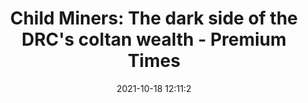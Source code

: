 ---
"title": "Child Miners: The dark side of the DRC's coltan wealth - Premium Times"
"date": "2021-10-18 12:11:2"
"feed_name": "GOOGLENEWSMINING"
"feed_website": "https://news.google.com/search?q=mining%2Bincident&hl=en-US&gl=US&ceid=US:en"
"feed_rss": "https://news.google.com/rss/search?q=mining%2Bincident&hl=en-US&gl=US&ceid=US:en"
"link": "https://www.premiumtimesng.com/news/top-news/490404-child-miners-the-dark-side-of-the-drcs-coltan-wealth.html"
"source": "{'href': 'https://www.premiumtimesng.com', 'title': 'Premium Times'}"
"file": "_posts/2021-1-1-e2b755206159b650eb58cd6cbdfec4497ef2f07c.md"
"accident": "0"
"drilling": "0"
"represented_by": "0"
"dead": "0"
"injured": "0"
"arrested": "0"
"place": "unknown place"
"where": "unknown site"
"causes": "unknown"
"place_uri": "unknown place"
---
